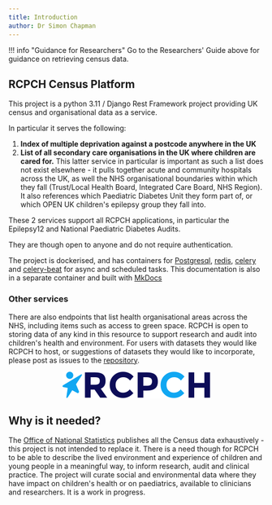 ```yaml
---
title: Introduction
author: Dr Simon Chapman
---
```

!!! info "Guidance for Researchers"
    Go to the Researchers' Guide above for guidance on retrieving census data.

## RCPCH Census Platform

This project is a python 3.11 / Django Rest Framework project providing UK census and organisational data as a service.

In particular it serves the following:

1. **Index of multiple deprivation against a postcode anywhere in the UK**
2. **List of all secondary care organisations in the UK where children are cared for.**
This latter service in particular is important as such a list does not exist elsewhere - it pulls together acute and community hospitals across the UK, as well the NHS organisational boundaries within which they fall (Trust/Local Health Board, Integrated Care Board, NHS Region). It also references which Paediatric Diabetes Unit they form part of, or which OPEN UK children's epilepsy group they fall into.

These 2 services support all RCPCH applications, in particular the Epilepsy12 and National Paediatric Diabetes Audits.

They are though open to anyone and do not require authentication.

The project is dockerised, and has containers for [Postgresql](https://www.postgresql.org/), [redis](https://redis.com/), [celery](https://docs.celeryq.dev/en/stable/django/first-steps-with-django.html) and [celery-beat](https://docs.celeryq.dev/en/stable/reference/celery.beat.html) for async and scheduled tasks. This documentation is also in a separate container and built with [MkDocs](https://www.mkdocs.org/)

### Other services

There are also endpoints that list health organisational areas across the NHS, including items such as access to green space. RCPCH is open to storing data of any kind in this resource to support research and audit into children's health and environment. For users with datasets they would like RCPCH to host, or suggestions of datasets they would like to incorporate, please post as issues to the [repository](https://github.com/rcpch/rcpch-census-platform/issues).

<p align="center">
    <p align="center">
    <img src='../docs/_assets/_images/rcpch-logo-mobile.4d5b446caf9a.svg' alt='RCPCH Logo'>
    </p>
</p>

## Why is it needed?

The [Office of National Statistics](https://www.ons.gov.uk) publishes all the Census data exhaustively - this project is not intended to replace it. There is a need though for RCPCH to be able to describe the lived environment and experience of children and young people in a meaningful way, to inform research, audit and clinical practice. The project will curate social and environmental data where they have impact on children's health or on paediatrics, available to clinicians and researchers. It is a work in progress.
